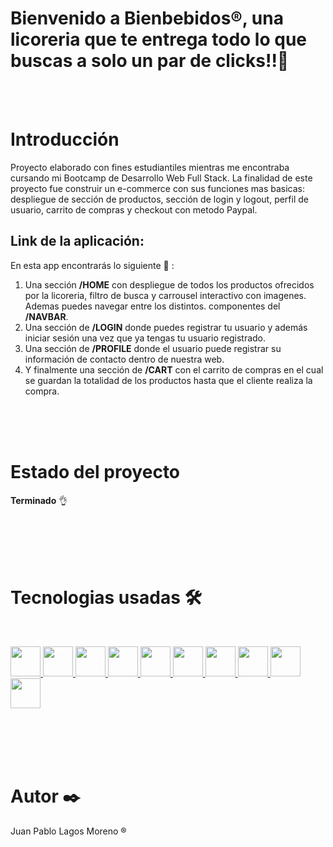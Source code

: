 <h1>Bienvenido a Bienbebidos®, una licoreria que te entrega todo lo que buscas a solo un par de clicks!!🥂</h1> 
<br>
<br>
<h1>Introducción</h1>

<p>Proyecto elaborado con fines estudiantiles mientras me encontraba cursando mi Bootcamp de Desarrollo Web Full Stack. La finalidad de este proyecto fue construir un
e-commerce con sus funciones mas basicas: despliegue de sección de productos, sección de login y logout, perfil de usuario, carrito de compras y checkout con metodo Paypal.
</p>

## Link de la aplicación: 

En esta app encontrarás lo siguiente 🧾	 :
1. Una sección **/HOME** con despliegue de todos los productos ofrecidos por la licoreria, filtro de busca y carrousel interactivo con imagenes. Ademas puedes navegar entre los distintos.
componentes del **/NAVBAR**.
2. Una sección de **/LOGIN** donde puedes registrar tu usuario y además iniciar sesión una vez que ya tengas tu usuario registrado.
3. Una sección de **/PROFILE** donde el usuario puede registrar su información de contacto dentro de nuestra web.
4. Y finalmente una sección de **/CART** con el carrito de compras en el cual se guardan la totalidad de los productos hasta que el cliente realiza la compra.
<br>
<br>
<br>
<h1>Estado del proyecto </h1>

**Terminado** 👌

<br>
<br>
<br>
<br>
<h1> Tecnologias usadas 🛠️</h1>
<br>
<p>
    <a href="https://developer.mozilla.org/en-US/docs/Web/HTML">
        <img src="https://cdn-icons-png.flaticon.com/512/919/919827.png" height="48" width="48"/>
    </a>
    <a href="https://developer.mozilla.org/en-US/docs/Web/CSS">
        <img src="https://cdn-icons-png.flaticon.com/512/919/919826.png" height="48" width="48"/>
    </a>
    <a href="https://developer.mozilla.org/en-US/docs/Web/JavaScript">
        <img src="https://cdn-icons-png.flaticon.com/512/5968/5968292.png" height="48" width="48" />
    </a>
    <a href="https://getbootstrap.com/docs/5.2/getting-started/introduction/">
        <img src="https://upload.wikimedia.org/wikipedia/commons/thumb/b/b2/Bootstrap_logo.svg/602px-Bootstrap_logo.svg.png" height="48" width="48" />
    </a>
    <a href="https://reactjs.org/docs/getting-started.html">
        <img src="https://upload.wikimedia.org/wikipedia/commons/thumb/4/47/React.svg/1200px-React.svg.png" height="48" width="48"/>
    </a>
    <a href="https://expressjs.com/">
        <img src="https://miro.medium.com/max/960/1*X7a7F-yXRUAGLGLzdlGQMA.png" height="48" width="48"/>
    </a>
    <a href="https://docs.npmjs.com/">
        <img src="https://encrypted-tbn0.gstatic.com/images?q=tbn:ANd9GcTh9vC2g2zT7TKq_T2hgXPm50Kmg8lrwDSZGcujUf21JQ&s" height="48" width="48"/>
    </a>
     <a href="https://www.mongodb.com/es">
        <img src="https://www.dblandit.com/img/educacion/mongodb.jpg" height="48" width="48"/>
    </a>
      <a href="https://code.visualstudio.com/">
        <img src="https://encrypted-tbn0.gstatic.com/images?q=tbn:ANd9GcQCs7_EKbgALLq-gRSjih3SyFRSRX7uVa9Xzag8G_JIIQ&s" height="48" width="48"/>
    </a>
      <a href="https://mui.com/material-ui/getting-started/installation/">
        <img src="https://mui.com/static/logo.png" height="48" width="48"/>
    </a>
</p>
<br>
<br>
<br>
<br>
<h1> Autor ✒️ </h1>
<p> Juan Pablo Lagos Moreno ® </p>
